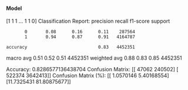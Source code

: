 #### Model
[1 1 1 ... 1 1 0]
Classification Report:
              precision    recall  f1-score   support

           0       0.08      0.16      0.11    287564
           1       0.94      0.87      0.91   4164787

    accuracy                           0.83   4452351
   macro avg       0.51      0.52      0.51   4452351
weighted avg       0.88      0.83      0.85   4452351

Accuracy: 0.8286577136438704
Confusion Matrix:
[[  47062  240502]
 [ 522374 3642413]]
Confusion Matrix (%):
[[ 1.0570146   5.40168554]
 [11.7325431  81.80875677]]
